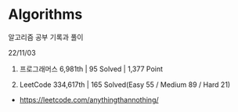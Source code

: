 # Algorithms

알고리즘 공부 기록과 풀이

22/11/03

1. 프로그래머스 6,981th | 95 Solved | 1,377 Point

2. LeetCode 334,617th | 165 Solved(Easy 55 / Medium 89 / Hard 21)
- https://leetcode.com/anythingthannothing/
